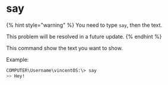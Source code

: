 # say

{% hint style="warning" %}
You need to type `say`, then the text.

This problem will be resolved in a future update.
{% endhint %}

This command show the text you want to show.

Example:

```bash
COMPUTER\Username\vincentOS:\> say
>> Hey!
```
